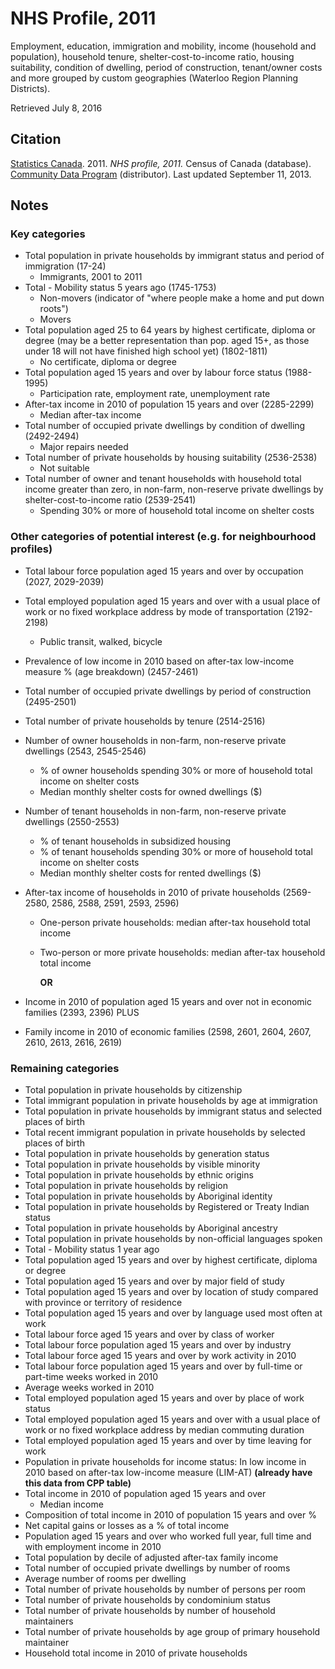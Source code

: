 # NHS Profile, 2011

Employment, education, immigration and mobility, income (household and population), household tenure, shelter-cost-to-income ratio, housing suitability, condition of dwelling, period of construction, tenant/owner costs and more grouped by custom geographies (Waterloo Region Planning Districts).

Retrieved July 8, 2016

## Citation

[Statistics Canada](http://www.statcan.gc.ca/). 2011.
*NHS profile, 2011.*
Census of Canada (database). 
[Community Data Program](http://communitydata.ca) (distributor).
Last updated September 11, 2013.

## Notes
### Key categories
* Total population in private households by immigrant status and period of immigration (17-24)
    * Immigrants, 2001 to 2011
* Total - Mobility status 5 years ago (1745-1753)
    * Non-movers (indicator of "where people make a home and put down roots")
    * Movers
* Total population aged 25 to 64 years by highest certificate, diploma or degree (may be a better representation than pop. aged 15+, as those under 18 will not have finished high school yet) (1802-1811)
    * No certificate, diploma or degree
* Total population aged 15 years and over by labour force status (1988-1995)
    * Participation rate, employment rate, unemployment rate
* After-tax income in 2010 of population 15 years and over (2285-2299)
    * Median after-tax income 
* Total number of occupied private dwellings by condition of dwelling (2492-2494)
    * Major repairs needed
* Total number of private households by housing suitability (2536-2538)
    * Not suitable
* Total number of owner and tenant households with household total income greater than zero, in non-farm, non-reserve private dwellings by shelter-cost-to-income ratio (2539-2541)
    * Spending 30% or more of household total income on shelter costs

### Other categories of potential interest (e.g. for neighbourhood profiles) 
* Total labour force population aged 15 years and over by occupation (2027, 2029-2039)
* Total employed population aged 15 years and over with a usual place of work or no fixed workplace address by mode of transportation (2192-2198)
    * Public transit, walked, bicycle 
* Prevalence of low income in 2010 based on after-tax low-income measure % (age breakdown) (2457-2461)
* Total number of occupied private dwellings by period of construction (2495-2501)
* Total number of private households by tenure (2514-2516)
* Number of owner households in non-farm, non-reserve private dwellings (2543, 2545-2546)
    * % of owner households spending 30% or more of household total income on shelter costs
    * Median monthly shelter costs for owned dwellings ($)
* Number of tenant households in non-farm, non-reserve private dwellings (2550-2553)
    * % of tenant households in subsidized housing
    * % of tenant households spending 30% or more of household total income on shelter costs
    * Median monthly shelter costs for rented dwellings ($)
* After-tax income of households in 2010 of private households (2569-2580, 2586, 2588, 2591, 2593, 2596)
    * One-person private households: median after-tax household total income
    * Two-person or more private households: median after-tax household total income
    
       **OR**
       
* Income in 2010 of population aged 15 years and over not in economic families (2393, 2396) PLUS
* Family income in 2010 of economic families (2598, 2601, 2604, 2607, 2610, 2613, 2616, 2619)


### Remaining  categories
* Total population in private households by citizenship
* Total immigrant population in private households by age at immigration
* Total population in private households by immigrant status and selected places of birth
* Total recent immigrant population in private households by selected places of birth
* Total population in private households by generation status
* Total population in private households by visible minority
* Total population in private households by ethnic origins
* Total population in private households by religion
* Total population in private households by Aboriginal identity
* Total population in private households by Registered or Treaty Indian status
* Total population in private households by Aboriginal ancestry
* Total population in private households by non-official languages spoken
* Total - Mobility status 1 year ago 
* Total population aged 15 years and over by highest certificate, diploma or degree 
* Total population aged 15 years and over by major field of study
* Total population aged 15 years and over by location of study compared with province or territory of residence
* Total population aged 15 years and over by language used most often at work
*  Total labour force aged 15 years and over by class of worker
*  Total labour force population aged 15 years and over by industry
*  Total labour force aged 15 years and over by work activity in 2010
* Total labour force population aged 15 years and over by full-time or part-time weeks worked in 2010
*  Average weeks worked in 2010
*  Total employed population aged 15 years and over by place of work status
* Total employed population aged 15 years and over with a usual place of work or no fixed workplace address by median commuting duration
*  Total employed population aged 15 years and over by time leaving for work 
* Population in private households for income status: In low income in 2010 based on after-tax low-income measure (LIM-AT) **(already have this data from CPP table)**
* Total income in 2010 of population aged 15 years and over 
    * Median income
* Composition of total income in 2010 of population 15 years and over %
* Net capital gains or losses as a % of total income
* Population aged 15 years and over who worked full year, full time and with employment income in 2010
*  Total population by decile of adjusted after-tax family income
*  Total number of occupied private dwellings by number of rooms
*  Average number of rooms per dwelling
* Total number of private households by number of persons per room
*  Total number of private households by condominium status
*  Total number of private households by number of household maintainers
* Total number of private households by age group of primary household maintainer 
*  Household total income in 2010 of private households